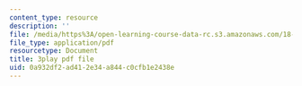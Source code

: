 ```yaml
---
content_type: resource
description: ''
file: /media/https%3A/open-learning-course-data-rc.s3.amazonaws.com/18-01sc-single-variable-calculus-fall-2010/0a932df2ad412e34a844c0cfb1e2438e_XRkgBWbWvg4.pdf
file_type: application/pdf
resourcetype: Document
title: 3play pdf file
uid: 0a932df2-ad41-2e34-a844-c0cfb1e2438e
---
```

